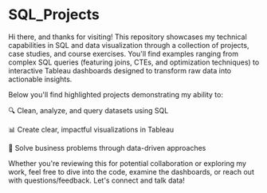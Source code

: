 # SQL_Projects
Hi there, and thanks for visiting! This repository showcases my technical capabilities in SQL and data visualization through a collection of projects, case studies, and course exercises. You'll find examples ranging from complex SQL queries (featuring joins, CTEs, and optimization techniques) to interactive Tableau dashboards designed to transform raw data into actionable insights.

Below you'll find highlighted projects demonstrating my ability to:

🔍 Clean, analyze, and query datasets using SQL

📊 Create clear, impactful visualizations in Tableau

🎯 Solve business problems through data-driven approaches

Whether you're reviewing this for potential collaboration or exploring my work, feel free to dive into the code, examine the dashboards, or reach out with questions/feedback. Let's connect and talk data!

